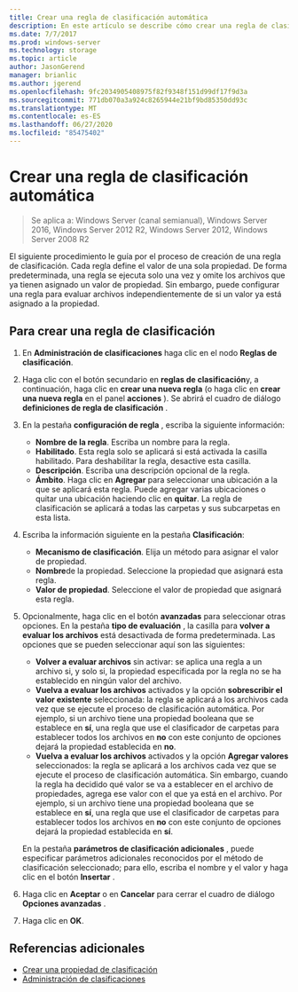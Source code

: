 ```yaml
---
title: Crear una regla de clasificación automática
description: En este artículo se describe cómo crear una regla de clasificación para una propiedad.
ms.date: 7/7/2017
ms.prod: windows-server
ms.technology: storage
ms.topic: article
author: JasonGerend
manager: brianlic
ms.author: jgerend
ms.openlocfilehash: 9fc2034905408975f82f9348f151d99df17f9d3a
ms.sourcegitcommit: 771db070a3a924c8265944e21bf9bd85350dd93c
ms.translationtype: MT
ms.contentlocale: es-ES
ms.lasthandoff: 06/27/2020
ms.locfileid: "85475402"
---
```

# <a name="create-an-automatic-classification-rule"></a>Crear una regla de clasificación automática

> Se aplica a: Windows Server (canal semianual), Windows Server 2016, Windows Server 2012 R2, Windows Server 2012, Windows Server 2008 R2

El siguiente procedimiento le guía por el proceso de creación de una regla de clasificación. Cada regla define el valor de una sola propiedad. De forma predeterminada, una regla se ejecuta solo una vez y omite los archivos que ya tienen asignado un valor de propiedad. Sin embargo, puede configurar una regla para evaluar archivos independientemente de si un valor ya está asignado a la propiedad.

## <a name="to-create-a-classification-rule"></a>Para crear una regla de clasificación

1.  En **Administración de clasificaciones** haga clic en el nodo **Reglas de clasificación**.

2.  Haga clic con el botón secundario en **reglas de clasificación**y, a continuación, haga clic en **crear una nueva regla** (o haga clic en **crear una nueva regla** en el panel **acciones** ). Se abrirá el cuadro de diálogo **definiciones de regla de clasificación** .

3.  En la pestaña **configuración de regla** , escriba la siguiente información:

    -   **Nombre de la regla**. Escriba un nombre para la regla.
    -   **Habilitado**. Esta regla solo se aplicará si está activada la casilla habilitado. Para deshabilitar la regla, desactive esta casilla.
    -   **Descripción**. Escriba una descripción opcional de la regla.
    -   **Ámbito**. Haga clic en **Agregar** para seleccionar una ubicación a la que se aplicará esta regla. Puede agregar varias ubicaciones o quitar una ubicación haciendo clic en **quitar**. La regla de clasificación se aplicará a todas las carpetas y sus subcarpetas en esta lista.

4.  Escriba la información siguiente en la pestaña **Clasificación**:

    -   **Mecanismo de clasificación**. Elija un método para asignar el valor de propiedad.
    -   **Nombre**de la propiedad. Seleccione la propiedad que asignará esta regla.
    -   **Valor de propiedad**. Seleccione el valor de propiedad que asignará esta regla.

5.  Opcionalmente, haga clic en el botón **avanzadas** para seleccionar otras opciones. En la pestaña **tipo de evaluación** , la casilla para **volver a evaluar los archivos** está desactivada de forma predeterminada. Las opciones que se pueden seleccionar aquí son las siguientes:

    -   **Volver a evaluar archivos** sin activar: se aplica una regla a un archivo si, y solo si, la propiedad especificada por la regla no se ha establecido en ningún valor del archivo.
    -   **Vuelva a evaluar los archivos** activados y la opción **sobrescribir el valor existente** seleccionada: la regla se aplicará a los archivos cada vez que se ejecute el proceso de clasificación automática. Por ejemplo, si un archivo tiene una propiedad booleana que se establece en **sí**, una regla que use el clasificador de carpetas para establecer todos los archivos en **no** con este conjunto de opciones dejará la propiedad establecida en **no**.
    -   **Vuelva a evaluar los archivos** activados y la opción **Agregar valores** seleccionados: la regla se aplicará a los archivos cada vez que se ejecute el proceso de clasificación automática. Sin embargo, cuando la regla ha decidido qué valor se va a establecer en el archivo de propiedades, agrega ese valor con el que ya está en el archivo. Por ejemplo, si un archivo tiene una propiedad booleana que se establece en **sí**, una regla que use el clasificador de carpetas para establecer todos los archivos en **no** con este conjunto de opciones dejará la propiedad establecida en **sí**.

    En la pestaña **parámetros de clasificación adicionales** , puede especificar parámetros adicionales reconocidos por el método de clasificación seleccionado; para ello, escriba el nombre y el valor y haga clic en el botón **Insertar** .

6.  Haga clic en **Aceptar** o en **Cancelar** para cerrar el cuadro de diálogo **Opciones avanzadas** .

7.  Haga clic en **OK**.

## <a name="additional-references"></a>Referencias adicionales

-   [Crear una propiedad de clasificación](create-classification-property.md)
-   [Administración de clasificaciones](classification-management.md)